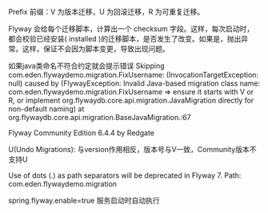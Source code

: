 Prefix 前缀：V 为版本迁移，U 为回滚迁移，R 为可重复迁移。

Flyway 会给每个迁移脚本，计算出一个 checksum 字段。这样，每次启动时，都会校验已经安装( installed )的迁移脚本，是否发生了改变。如果是，抛出异常。这样，保证不会因为脚本变更，导致出现问题。

如果java类命名不符合约定就会提示错误
Skipping com.eden.flywaydemo.migration.FixUsername: (InvocationTargetException: null) caused by (FlywayException: Invalid Java-based migration class name: com.eden.flywaydemo.migration.FixUsername => ensure it starts with V or R, or implement org.flywaydb.core.api.migration.JavaMigration directly for non-default naming) at org.flywaydb.core.api.migration.BaseJavaMigration.<init>:67


Flyway Community Edition 6.4.4 by Redgate

U(Undo Migrations):
与version作用相反，版本号与V一致，Community版本不支持U


Use of dots (.) as path separators will be deprecated in Flyway 7. Path: com.eden.flywaydemo.migration

spring.flyway.enable=true
服务启动时自动执行